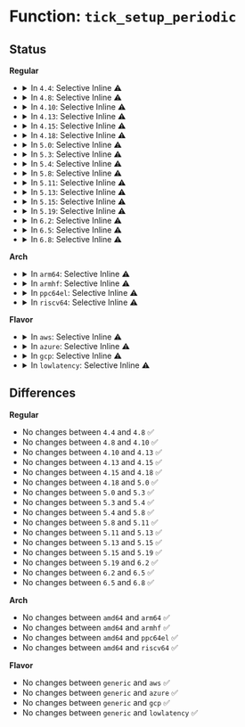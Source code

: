 # Function: <code>tick_setup_periodic</code>

## Status
<b>Regular</b>
<ul>
<li>
<details>
<summary>In <code>4.4</code>: Selective Inline ⚠️</summary>

```c
void tick_setup_periodic(struct clock_event_device *dev, int broadcast);
```

**Collision:** Unique Global

**Inline:** Selective

**Transformation:** False

**Instances:**

```
In kernel/time/tick-common.c (ffffffff810fc6f0)
Location: kernel/time/tick-common.c:144
Inline: True
Direct callers:
  - kernel/time/tick-common.c:tick_setup_device
  - kernel/time/tick-common.c:tick_resume_local
  - kernel/time/tick-broadcast.c:tick_install_broadcast_device
  - kernel/time/tick-broadcast.c:tick_resume_broadcast
  - kernel/time/tick-broadcast.c:tick_device_uses_broadcast
  - kernel/time/tick-broadcast.c:tick_broadcast_control
  - kernel/time/tick-broadcast.c:tick_broadcast_control
```
**Symbols:**

```
ffffffff810fc6f0-ffffffff810fc772: tick_setup_periodic (STB_GLOBAL)
```
</details>
</li>
<li>
<details>
<summary>In <code>4.8</code>: Selective Inline ⚠️</summary>

```c
void tick_setup_periodic(struct clock_event_device *dev, int broadcast);
```

**Collision:** Unique Global

**Inline:** Selective

**Transformation:** False

**Instances:**

```
In kernel/time/tick-common.c (ffffffff81103a40)
Location: kernel/time/tick-common.c:144
Inline: True
Direct callers:
  - kernel/time/tick-common.c:tick_resume_local
  - kernel/time/tick-common.c:tick_setup_device
  - kernel/time/tick-broadcast.c:tick_resume_broadcast
  - kernel/time/tick-broadcast.c:tick_broadcast_control
  - kernel/time/tick-broadcast.c:tick_broadcast_control
  - kernel/time/tick-broadcast.c:tick_device_uses_broadcast
  - kernel/time/tick-broadcast.c:tick_install_broadcast_device
```
**Symbols:**

```
ffffffff81103a40-ffffffff81103ac4: tick_setup_periodic (STB_GLOBAL)
```
</details>
</li>
<li>
<details>
<summary>In <code>4.10</code>: Selective Inline ⚠️</summary>

```c
void tick_setup_periodic(struct clock_event_device *dev, int broadcast);
```

**Collision:** Unique Global

**Inline:** Selective

**Transformation:** False

**Instances:**

```
In kernel/time/tick-common.c (ffffffff8110b130)
Location: kernel/time/tick-common.c:144
Inline: True
Direct callers:
  - kernel/time/tick-common.c:tick_resume_local
  - kernel/time/tick-common.c:tick_setup_device
  - kernel/time/tick-broadcast.c:tick_resume_broadcast
  - kernel/time/tick-broadcast.c:tick_broadcast_control
  - kernel/time/tick-broadcast.c:tick_broadcast_control
  - kernel/time/tick-broadcast.c:tick_device_uses_broadcast
  - kernel/time/tick-broadcast.c:tick_install_broadcast_device
```
**Symbols:**

```
ffffffff8110b130-ffffffff8110b1b1: tick_setup_periodic (STB_GLOBAL)
```
</details>
</li>
<li>
<details>
<summary>In <code>4.13</code>: Selective Inline ⚠️</summary>

```c
void tick_setup_periodic(struct clock_event_device *dev, int broadcast);
```

**Collision:** Unique Global

**Inline:** Selective

**Transformation:** False

**Instances:**

```
In kernel/time/tick-common.c (ffffffff8110d020)
Location: kernel/time/tick-common.c:144
Inline: True
Direct callers:
  - kernel/time/tick-common.c:tick_resume_local
  - kernel/time/tick-common.c:tick_setup_device
  - kernel/time/tick-broadcast.c:tick_resume_broadcast
  - kernel/time/tick-broadcast.c:tick_broadcast_control
  - kernel/time/tick-broadcast.c:tick_broadcast_control
  - kernel/time/tick-broadcast.c:tick_device_uses_broadcast
  - kernel/time/tick-broadcast.c:tick_install_broadcast_device
```
**Symbols:**

```
ffffffff8110d020-ffffffff8110d0a1: tick_setup_periodic (STB_GLOBAL)
```
</details>
</li>
<li>
<details>
<summary>In <code>4.15</code>: Selective Inline ⚠️</summary>

```c
void tick_setup_periodic(struct clock_event_device *dev, int broadcast);
```

**Collision:** Unique Global

**Inline:** Selective

**Transformation:** False

**Instances:**

```
In kernel/time/tick-common.c (ffffffff811182a0)
Location: kernel/time/tick-common.c:144
Inline: True
Direct callers:
  - kernel/time/tick-common.c:tick_resume_local
  - kernel/time/tick-common.c:tick_setup_device
  - kernel/time/tick-broadcast.c:tick_resume_broadcast
  - kernel/time/tick-broadcast.c:tick_broadcast_control
  - kernel/time/tick-broadcast.c:tick_broadcast_control
  - kernel/time/tick-broadcast.c:tick_device_uses_broadcast
  - kernel/time/tick-broadcast.c:tick_install_broadcast_device
```
**Symbols:**

```
ffffffff811182a0-ffffffff81118321: tick_setup_periodic (STB_GLOBAL)
```
</details>
</li>
<li>
<details>
<summary>In <code>4.18</code>: Selective Inline ⚠️</summary>

```c
void tick_setup_periodic(struct clock_event_device *dev, int broadcast);
```

**Collision:** Unique Global

**Inline:** Selective

**Transformation:** False

**Instances:**

```
In kernel/time/tick-common.c (ffffffff81124e20)
Location: kernel/time/tick-common.c:144
Inline: True
Direct callers:
  - kernel/time/tick-common.c:tick_resume_local
  - kernel/time/tick-broadcast.c:tick_resume_broadcast
  - kernel/time/tick-broadcast.c:tick_broadcast_control
  - kernel/time/tick-broadcast.c:tick_broadcast_control
  - kernel/time/tick-broadcast.c:tick_device_uses_broadcast
  - kernel/time/tick-broadcast.c:tick_install_broadcast_device
```
**Symbols:**

```
ffffffff81124e20-ffffffff81124ea6: tick_setup_periodic (STB_GLOBAL)
```
</details>
</li>
<li>
<details>
<summary>In <code>5.0</code>: Selective Inline ⚠️</summary>

```c
void tick_setup_periodic(struct clock_event_device *dev, int broadcast);
```

**Collision:** Unique Global

**Inline:** Selective

**Transformation:** False

**Instances:**

```
In kernel/time/tick-common.c (ffffffff81130520)
Location: kernel/time/tick-common.c:140
Inline: True
Direct callers:
  - kernel/time/tick-common.c:tick_resume_local
  - kernel/time/tick-broadcast.c:tick_resume_broadcast
  - kernel/time/tick-broadcast.c:tick_broadcast_control
  - kernel/time/tick-broadcast.c:tick_broadcast_control
  - kernel/time/tick-broadcast.c:tick_device_uses_broadcast
  - kernel/time/tick-broadcast.c:tick_install_broadcast_device
```
**Symbols:**

```
ffffffff81130520-ffffffff811305a6: tick_setup_periodic (STB_GLOBAL)
```
</details>
</li>
<li>
<details>
<summary>In <code>5.3</code>: Selective Inline ⚠️</summary>

```c
void tick_setup_periodic(struct clock_event_device *dev, int broadcast);
```

**Collision:** Unique Global

**Inline:** Selective

**Transformation:** False

**Instances:**

```
In kernel/time/tick-common.c (ffffffff8113b070)
Location: kernel/time/tick-common.c:148
Inline: True
Direct callers:
  - kernel/time/tick-common.c:tick_resume_local
  - kernel/time/tick-broadcast.c:tick_resume_broadcast
  - kernel/time/tick-broadcast.c:tick_broadcast_control
  - kernel/time/tick-broadcast.c:tick_broadcast_control
  - kernel/time/tick-broadcast.c:tick_device_uses_broadcast
  - kernel/time/tick-broadcast.c:tick_install_broadcast_device
```
**Symbols:**

```
ffffffff8113b070-ffffffff8113b0f5: tick_setup_periodic (STB_GLOBAL)
```
</details>
</li>
<li>
<details>
<summary>In <code>5.4</code>: Selective Inline ⚠️</summary>

```c
void tick_setup_periodic(struct clock_event_device *dev, int broadcast);
```

**Collision:** Unique Global

**Inline:** Selective

**Transformation:** False

**Instances:**

```
In kernel/time/tick-common.c (ffffffff81146c80)
Location: kernel/time/tick-common.c:148
Inline: True
Direct callers:
  - kernel/time/tick-common.c:tick_resume_local
  - kernel/time/tick-broadcast.c:tick_resume_broadcast
  - kernel/time/tick-broadcast.c:tick_broadcast_control
  - kernel/time/tick-broadcast.c:tick_broadcast_control
  - kernel/time/tick-broadcast.c:tick_device_uses_broadcast
  - kernel/time/tick-broadcast.c:tick_install_broadcast_device
```
**Symbols:**

```
ffffffff81146c80-ffffffff81146d05: tick_setup_periodic (STB_GLOBAL)
```
</details>
</li>
<li>
<details>
<summary>In <code>5.8</code>: Selective Inline ⚠️</summary>

```c
void tick_setup_periodic(struct clock_event_device *dev, int broadcast);
```

**Collision:** Unique Global

**Inline:** Selective

**Transformation:** False

**Instances:**

```
In kernel/time/tick-common.c (ffffffff81156b40)
Location: kernel/time/tick-common.c:151
Inline: True
Direct callers:
  - kernel/time/tick-common.c:tick_resume_local
  - kernel/time/tick-common.c:tick_setup_device
  - kernel/time/tick-broadcast.c:tick_resume_broadcast
  - kernel/time/tick-broadcast.c:tick_broadcast_control
  - kernel/time/tick-broadcast.c:tick_broadcast_control
  - kernel/time/tick-broadcast.c:tick_device_uses_broadcast
  - kernel/time/tick-broadcast.c:tick_install_broadcast_device
```
**Symbols:**

```
ffffffff81156b40-ffffffff81156bc7: tick_setup_periodic (STB_GLOBAL)
```
</details>
</li>
<li>
<details>
<summary>In <code>5.11</code>: Selective Inline ⚠️</summary>

```c
void tick_setup_periodic(struct clock_event_device *dev, int broadcast);
```

**Collision:** Unique Global

**Inline:** Selective

**Transformation:** False

**Instances:**

```
In kernel/time/tick-common.c (ffffffff81152c60)
Location: kernel/time/tick-common.c:152
Inline: True
Direct callers:
  - kernel/time/tick-common.c:tick_resume_local
  - kernel/time/tick-common.c:tick_setup_device
  - kernel/time/tick-broadcast.c:tick_resume_broadcast
  - kernel/time/tick-broadcast.c:tick_broadcast_control
  - kernel/time/tick-broadcast.c:tick_broadcast_control
  - kernel/time/tick-broadcast.c:tick_device_uses_broadcast
  - kernel/time/tick-broadcast.c:tick_install_broadcast_device
```
**Symbols:**

```
ffffffff81152c60-ffffffff81152ce7: tick_setup_periodic (STB_GLOBAL)
```
</details>
</li>
<li>
<details>
<summary>In <code>5.13</code>: Selective Inline ⚠️</summary>

```c
void tick_setup_periodic(struct clock_event_device *dev, int broadcast);
```

**Collision:** Unique Global

**Inline:** Selective

**Transformation:** False

**Instances:**

```
In kernel/time/tick-common.c (ffffffff81153f50)
Location: kernel/time/tick-common.c:152
Inline: True
Direct callers:
  - kernel/time/tick-common.c:tick_resume_local
  - kernel/time/tick-common.c:tick_setup_device
  - kernel/time/tick-broadcast.c:tick_resume_broadcast
  - kernel/time/tick-broadcast.c:tick_broadcast_control
  - kernel/time/tick-broadcast.c:tick_broadcast_control
  - kernel/time/tick-broadcast.c:tick_device_uses_broadcast
  - kernel/time/tick-broadcast.c:tick_install_broadcast_device
```
**Symbols:**

```
ffffffff81153f50-ffffffff81153fd7: tick_setup_periodic (STB_GLOBAL)
```
</details>
</li>
<li>
<details>
<summary>In <code>5.15</code>: Selective Inline ⚠️</summary>

```c
void tick_setup_periodic(struct clock_event_device *dev, int broadcast);
```

**Collision:** Unique Global

**Inline:** Selective

**Transformation:** False

**Instances:**

```
In kernel/time/tick-common.c (ffffffff81178670)
Location: kernel/time/tick-common.c:152
Inline: True
Direct callers:
  - kernel/time/tick-common.c:tick_resume_local
  - kernel/time/tick-common.c:tick_setup_device
  - kernel/time/tick-broadcast.c:tick_resume_broadcast
  - kernel/time/tick-broadcast.c:tick_broadcast_control
  - kernel/time/tick-broadcast.c:tick_broadcast_control
  - kernel/time/tick-broadcast.c:tick_device_uses_broadcast
  - kernel/time/tick-broadcast.c:tick_install_broadcast_device
```
**Symbols:**

```
ffffffff81178670-ffffffff811786f7: tick_setup_periodic (STB_GLOBAL)
```
</details>
</li>
<li>
<details>
<summary>In <code>5.19</code>: Selective Inline ⚠️</summary>

```c
void tick_setup_periodic(struct clock_event_device *dev, int broadcast);
```

**Collision:** Unique Global

**Inline:** Selective

**Transformation:** False

**Instances:**

```
In kernel/time/tick-common.c (ffffffff811ad870)
Location: kernel/time/tick-common.c:152
Inline: True
Direct callers:
  - kernel/time/tick-common.c:tick_resume_local
  - kernel/time/tick-common.c:tick_setup_device
  - kernel/time/tick-broadcast.c:tick_resume_broadcast
  - kernel/time/tick-broadcast.c:tick_broadcast_control
  - kernel/time/tick-broadcast.c:tick_broadcast_control
  - kernel/time/tick-broadcast.c:tick_device_uses_broadcast
  - kernel/time/tick-broadcast.c:tick_install_broadcast_device
```
**Symbols:**

```
ffffffff811ad870-ffffffff811ad90d: tick_setup_periodic (STB_GLOBAL)
```
</details>
</li>
<li>
<details>
<summary>In <code>6.2</code>: Selective Inline ⚠️</summary>

```c
void tick_setup_periodic(struct clock_event_device *dev, int broadcast);
```

**Collision:** Unique Global

**Inline:** Selective

**Transformation:** False

**Instances:**

```
In kernel/time/tick-common.c (ffffffff811ede60)
Location: kernel/time/tick-common.c:152
Inline: True
Direct callers:
  - kernel/time/tick-common.c:tick_resume_local
  - kernel/time/tick-common.c:tick_setup_device
  - kernel/time/tick-broadcast.c:tick_resume_broadcast
  - kernel/time/tick-broadcast.c:tick_broadcast_control
  - kernel/time/tick-broadcast.c:tick_broadcast_control
  - kernel/time/tick-broadcast.c:tick_device_uses_broadcast
  - kernel/time/tick-broadcast.c:tick_install_broadcast_device
```
**Symbols:**

```
ffffffff811ede60-ffffffff811edefd: tick_setup_periodic (STB_GLOBAL)
```
</details>
</li>
<li>
<details>
<summary>In <code>6.5</code>: Selective Inline ⚠️</summary>

```c
void tick_setup_periodic(struct clock_event_device *dev, int broadcast);
```

**Collision:** Unique Global

**Inline:** Selective

**Transformation:** False

**Instances:**

```
In kernel/time/tick-common.c (ffffffff81202590)
Location: kernel/time/tick-common.c:152
Inline: True
Direct callers:
  - kernel/time/tick-common.c:tick_resume_local
  - kernel/time/tick-common.c:tick_setup_device
  - kernel/time/tick-broadcast.c:tick_resume_broadcast
  - kernel/time/tick-broadcast.c:tick_broadcast_control
  - kernel/time/tick-broadcast.c:tick_broadcast_control
  - kernel/time/tick-broadcast.c:tick_device_uses_broadcast
  - kernel/time/tick-broadcast.c:tick_install_broadcast_device
```
**Symbols:**

```
ffffffff81202590-ffffffff8120262d: tick_setup_periodic (STB_GLOBAL)
```
</details>
</li>
<li>
<details>
<summary>In <code>6.8</code>: Selective Inline ⚠️</summary>

```c
void tick_setup_periodic(struct clock_event_device *dev, int broadcast);
```

**Collision:** Unique Global

**Inline:** Selective

**Transformation:** False

**Instances:**

```
In kernel/time/tick-common.c (ffffffff81218a80)
Location: kernel/time/tick-common.c:152
Inline: True
Direct callers:
  - kernel/time/tick-common.c:tick_resume_local
  - kernel/time/tick-common.c:tick_setup_device
  - kernel/time/tick-broadcast.c:tick_resume_broadcast
  - kernel/time/tick-broadcast.c:tick_broadcast_control
  - kernel/time/tick-broadcast.c:tick_broadcast_control
  - kernel/time/tick-broadcast.c:tick_device_uses_broadcast
  - kernel/time/tick-broadcast.c:tick_install_broadcast_device
```
**Symbols:**

```
ffffffff81218a80-ffffffff81218b1d: tick_setup_periodic (STB_GLOBAL)
```
</details>
</li>
</ul>
<b>Arch</b>
<ul>
<li>
<details>
<summary>In <code>arm64</code>: Selective Inline ⚠️</summary>

```c
void tick_setup_periodic(struct clock_event_device *dev, int broadcast);
```

**Collision:** Unique Global

**Inline:** Selective

**Transformation:** False

**Instances:**

```
In kernel/time/tick-common.c (ffff8000101b1a88)
Location: kernel/time/tick-common.c:148
Inline: True
Direct callers:
  - kernel/time/tick-common.c:tick_resume_local
  - kernel/time/tick-broadcast.c:tick_resume_broadcast
  - kernel/time/tick-broadcast.c:tick_broadcast_control
  - kernel/time/tick-broadcast.c:tick_broadcast_control
  - kernel/time/tick-broadcast.c:tick_device_uses_broadcast
  - kernel/time/tick-broadcast.c:tick_install_broadcast_device
```
**Symbols:**

```
ffff8000101b1a88-ffff8000101b1b54: tick_setup_periodic (STB_GLOBAL)
```
</details>
</li>
<li>
<details>
<summary>In <code>armhf</code>: Selective Inline ⚠️</summary>

```c
void tick_setup_periodic(struct clock_event_device *dev, int broadcast);
```

**Collision:** Unique Global

**Inline:** Selective

**Transformation:** False

**Instances:**

```
In kernel/time/tick-common.c (c03fc298)
Location: kernel/time/tick-common.c:148
Inline: True
Direct callers:
  - kernel/time/tick-common.c:tick_resume_local
  - kernel/time/tick-common.c:tick_setup_device
  - kernel/time/tick-broadcast.c:tick_resume_broadcast
  - kernel/time/tick-broadcast.c:tick_broadcast_control
  - kernel/time/tick-broadcast.c:tick_broadcast_control
  - kernel/time/tick-broadcast.c:tick_device_uses_broadcast
  - kernel/time/tick-broadcast.c:tick_install_broadcast_device
```
**Symbols:**

```
c03fc298-c03fc398: tick_setup_periodic (STB_GLOBAL)
```
</details>
</li>
<li>
<details>
<summary>In <code>ppc64el</code>: Selective Inline ⚠️</summary>

```c
void tick_setup_periodic(struct clock_event_device *dev, int broadcast);
```

**Collision:** Unique Global

**Inline:** Selective

**Transformation:** False

**Instances:**

```
In kernel/time/tick-common.c (c000000000216c40)
Location: kernel/time/tick-common.c:148
Inline: True
Direct callers:
  - kernel/time/tick-common.c:tick_resume_local
  - kernel/time/tick-broadcast.c:tick_resume_broadcast
  - kernel/time/tick-broadcast.c:tick_broadcast_control
  - kernel/time/tick-broadcast.c:tick_broadcast_control
  - kernel/time/tick-broadcast.c:tick_device_uses_broadcast
  - kernel/time/tick-broadcast.c:tick_install_broadcast_device
```
**Symbols:**

```
c000000000216c40-c000000000216d5c: tick_setup_periodic (STB_GLOBAL)
```
</details>
</li>
<li>
<details>
<summary>In <code>riscv64</code>: Selective Inline ⚠️</summary>

```c
void tick_setup_periodic(struct clock_event_device *dev, int broadcast);
```

**Collision:** Unique Global

**Inline:** Selective

**Transformation:** False

**Instances:**

```
In kernel/time/tick-common.c (ffffffe00013a2d6)
Location: kernel/time/tick-common.c:148
Inline: True
Direct callers:
  - kernel/time/tick-common.c:tick_resume_local
```
**Symbols:**

```
ffffffe00013a2d6-ffffffe00013a38e: tick_setup_periodic (STB_GLOBAL)
```
</details>
</li>
</ul>
<b>Flavor</b>
<ul>
<li>
<details>
<summary>In <code>aws</code>: Selective Inline ⚠️</summary>

```c
void tick_setup_periodic(struct clock_event_device *dev, int broadcast);
```

**Collision:** Unique Global

**Inline:** Selective

**Transformation:** False

**Instances:**

```
In kernel/time/tick-common.c (ffffffff8113f430)
Location: kernel/time/tick-common.c:148
Inline: True
Direct callers:
  - kernel/time/tick-common.c:tick_resume_local
  - kernel/time/tick-broadcast.c:tick_resume_broadcast
  - kernel/time/tick-broadcast.c:tick_broadcast_control
  - kernel/time/tick-broadcast.c:tick_broadcast_control
  - kernel/time/tick-broadcast.c:tick_device_uses_broadcast
  - kernel/time/tick-broadcast.c:tick_install_broadcast_device
```
**Symbols:**

```
ffffffff8113f430-ffffffff8113f4b5: tick_setup_periodic (STB_GLOBAL)
```
</details>
</li>
<li>
<details>
<summary>In <code>azure</code>: Selective Inline ⚠️</summary>

```c
void tick_setup_periodic(struct clock_event_device *dev, int broadcast);
```

**Collision:** Unique Global

**Inline:** Selective

**Transformation:** False

**Instances:**

```
In kernel/time/tick-common.c (ffffffff81131f60)
Location: kernel/time/tick-common.c:148
Inline: True
Direct callers:
  - kernel/time/tick-common.c:tick_resume_local
  - kernel/time/tick-broadcast.c:tick_resume_broadcast
  - kernel/time/tick-broadcast.c:tick_broadcast_control
  - kernel/time/tick-broadcast.c:tick_broadcast_control
  - kernel/time/tick-broadcast.c:tick_device_uses_broadcast
  - kernel/time/tick-broadcast.c:tick_install_broadcast_device
```
**Symbols:**

```
ffffffff81131f60-ffffffff81131fe5: tick_setup_periodic (STB_GLOBAL)
```
</details>
</li>
<li>
<details>
<summary>In <code>gcp</code>: Selective Inline ⚠️</summary>

```c
void tick_setup_periodic(struct clock_event_device *dev, int broadcast);
```

**Collision:** Unique Global

**Inline:** Selective

**Transformation:** False

**Instances:**

```
In kernel/time/tick-common.c (ffffffff8113d150)
Location: kernel/time/tick-common.c:148
Inline: True
Direct callers:
  - kernel/time/tick-common.c:tick_resume_local
  - kernel/time/tick-broadcast.c:tick_resume_broadcast
  - kernel/time/tick-broadcast.c:tick_broadcast_control
  - kernel/time/tick-broadcast.c:tick_broadcast_control
  - kernel/time/tick-broadcast.c:tick_device_uses_broadcast
  - kernel/time/tick-broadcast.c:tick_install_broadcast_device
```
**Symbols:**

```
ffffffff8113d150-ffffffff8113d1d5: tick_setup_periodic (STB_GLOBAL)
```
</details>
</li>
<li>
<details>
<summary>In <code>lowlatency</code>: Selective Inline ⚠️</summary>

```c
void tick_setup_periodic(struct clock_event_device *dev, int broadcast);
```

**Collision:** Unique Global

**Inline:** Selective

**Transformation:** False

**Instances:**

```
In kernel/time/tick-common.c (ffffffff81149c40)
Location: kernel/time/tick-common.c:148
Inline: True
Direct callers:
  - kernel/time/tick-common.c:tick_resume_local
  - kernel/time/tick-broadcast.c:tick_resume_broadcast
  - kernel/time/tick-broadcast.c:tick_broadcast_control
  - kernel/time/tick-broadcast.c:tick_broadcast_control
  - kernel/time/tick-broadcast.c:tick_device_uses_broadcast
  - kernel/time/tick-broadcast.c:tick_install_broadcast_device
```
**Symbols:**

```
ffffffff81149c40-ffffffff81149cc5: tick_setup_periodic (STB_GLOBAL)
```
</details>
</li>
</ul>

## Differences
<b>Regular</b>
<ul>
<li>
No changes between <code>4.4</code> and <code>4.8</code> ✅
</li>
<li>
No changes between <code>4.8</code> and <code>4.10</code> ✅
</li>
<li>
No changes between <code>4.10</code> and <code>4.13</code> ✅
</li>
<li>
No changes between <code>4.13</code> and <code>4.15</code> ✅
</li>
<li>
No changes between <code>4.15</code> and <code>4.18</code> ✅
</li>
<li>
No changes between <code>4.18</code> and <code>5.0</code> ✅
</li>
<li>
No changes between <code>5.0</code> and <code>5.3</code> ✅
</li>
<li>
No changes between <code>5.3</code> and <code>5.4</code> ✅
</li>
<li>
No changes between <code>5.4</code> and <code>5.8</code> ✅
</li>
<li>
No changes between <code>5.8</code> and <code>5.11</code> ✅
</li>
<li>
No changes between <code>5.11</code> and <code>5.13</code> ✅
</li>
<li>
No changes between <code>5.13</code> and <code>5.15</code> ✅
</li>
<li>
No changes between <code>5.15</code> and <code>5.19</code> ✅
</li>
<li>
No changes between <code>5.19</code> and <code>6.2</code> ✅
</li>
<li>
No changes between <code>6.2</code> and <code>6.5</code> ✅
</li>
<li>
No changes between <code>6.5</code> and <code>6.8</code> ✅
</li>
</ul>
<b>Arch</b>
<ul>
<li>
No changes between <code>amd64</code> and <code>arm64</code> ✅
</li>
<li>
No changes between <code>amd64</code> and <code>armhf</code> ✅
</li>
<li>
No changes between <code>amd64</code> and <code>ppc64el</code> ✅
</li>
<li>
No changes between <code>amd64</code> and <code>riscv64</code> ✅
</li>
</ul>
<b>Flavor</b>
<ul>
<li>
No changes between <code>generic</code> and <code>aws</code> ✅
</li>
<li>
No changes between <code>generic</code> and <code>azure</code> ✅
</li>
<li>
No changes between <code>generic</code> and <code>gcp</code> ✅
</li>
<li>
No changes between <code>generic</code> and <code>lowlatency</code> ✅
</li>
</ul>
